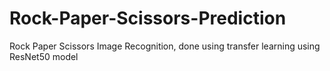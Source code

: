 # Rock-Paper-Scissors-Prediction
Rock Paper Scissors Image Recognition, done using transfer learning using ResNet50 model
